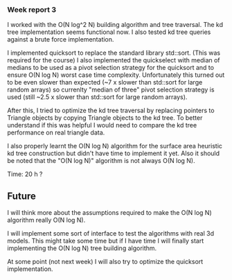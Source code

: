 ### Week report 3

I worked with the O(N log^2 N) building algorithm and tree traversal.
The kd tree implementation seems functional now. I also tested
kd tree queries against a brute force implementation. 

I implemented quicksort to replace the standard library std::sort.
(This was required for the course)
I also implemented the quickselect with median of medians to be used
as a pivot selection strategy for the quicksort and to ensure
O(N log N) worst case time complexity. Unfortunately this turned
out to be even slower than expected (~7 x slower than std::sort for large
random arrays) so
currenlty "median of three" pivot selection strategy is used
(still ~2.5 x slower than std::sort for large random arrays).

After this, I tried to optimize the kd tree traversal by replacing pointers
to Triangle objects by copying Triangle objects to the kd tree. To better
understand if this was helpful I would need to compare the kd tree
performance on real triangle data.

I also properly learnt the O(N log N) algorithm for the surface area heuristic kd tree
construction but didn't have time to implement it yet. 
Also it should be noted that the "O(N log N)" algorithm is
not always O(N log N).

Time: 20 h ?

## Future

I will think more about the assumptions required to make the
O(N log N) algorithm really O(N log N).

I will implement some sort of interface to test the algorithms with 
real 3d models. This might take some time but if I have time I will finally start
implementing the O(N log N) tree building algorithm.

At some point (not next week) I will also try to optimize the quicksort implementation.
